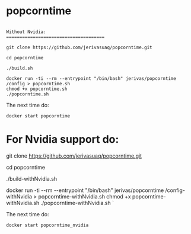 # popcorntime

```

Without Nvidia:
=====================================

git clone https://github.com/jerivasuaq/popcorntime.git

cd popcorntime

./build.sh

docker run -ti --rm --entrypoint "/bin/bash" jerivas/popcorntime /config > popcorntime.sh
chmod +x popcorntime.sh
./popcorntime.sh
```
The next time do:

```
docker start popcorntime
```


For Nvidia support do:
======================================

git clone https://github.com/jerivasuaq/popcorntime.git

cd popcorntime

./build-withNvidia.sh

docker run -ti --rm --entrypoint "/bin/bash" jerivas/popcorntime /config-withNvidia > popcorntime-withNvidia.sh
chmod +x popcorntime-withNvidia.sh
./popcorntime-withNvidia.sh
`

The next time do:

```
docker start popcorntime_nvidia
```


